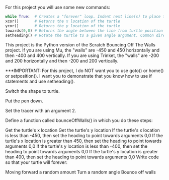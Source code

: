 For this project you will use some new commands:
```python
while True:  # Creates a "forever" loop. Indent next line(s) to place them inside the loop
xcor()       # Returns the x location of the turtle
ycor()       # Returns the y location of the turtle
towards(0,0) # Returns the angle between the line from turtle position to another position specified by (x,y) or another turtle
setheading() # Rotate the turtle to a given angle argument. Common directions: 0 (east), 90 (north), 180 (west), 270 (south). # For example, setheading(90) will always point the turtle north.
```
This project is the Python version of the Scratch Bouncing Off The Walls project. If you are using Mu, the "walls" are -450 and 450 horizontally and then -400 and 400 vertically. If you are using Trinket, the "walls" are -200 and 200 horizontally and then -200 and 200 vertically.

***IMPORTANT: For this project, I do NOT want you to use goto() or home() or setposition(). I want you to demonstrate that you know how to use if statements and use setheading().

Switch the shape to turtle.

Put the pen down.

Set the tracer with an argument 2.

Define a function called bounceOffWalls() in which you do these steps:

Get the turtle's x location
Get the turtle's y location
If the turtle's x location is less than -450, then set the heading to point towards arguments 0,0
If the turtle's x location is greater than 450, then set the heading to point towards arguments 0,0
If the turtle's y location is less than -400, then set the heading to point towards arguments 0,0
If the turtle's y location is greater than 400, then set the heading to point towards arguments 0,0
Write code so that your turtle will forever:

Moving forward a random amount
Turn a random angle
Bounce off walls